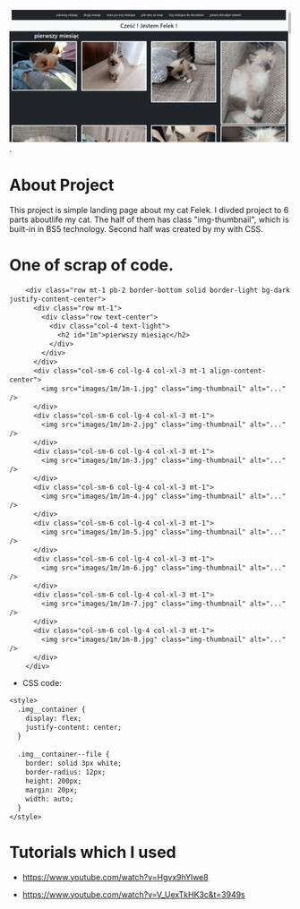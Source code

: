 ![a main page screenshot](./images/home.png).

# About Project

This project is simple landing page about my cat Felek.
I divded project to 6 parts aboutlife my cat. The half of them has class "img-thumbnail", which is built-in in BS5 technology.
Second half was created by my with CSS.

# One of scrap of code.

```
    <div class="row mt-1 pb-2 border-bottom solid border-light bg-dark justify-content-center">
      <div class="row mt-1">
        <div class="row text-center">
          <div class="col-4 text-light">
            <h2 id="1m">pierwszy miesiąc</h2>
          </div>
        </div>
      </div>
      <div class="col-sm-6 col-lg-4 col-xl-3 mt-1 align-content-center">
        <img src="images/1m/1m-1.jpg" class="img-thumbnail" alt="..." />
      </div>
      <div class="col-sm-6 col-lg-4 col-xl-3 mt-1">
        <img src="images/1m/1m-2.jpg" class="img-thumbnail" alt="..." />
      </div>
      <div class="col-sm-6 col-lg-4 col-xl-3 mt-1">
        <img src="images/1m/1m-3.jpg" class="img-thumbnail" alt="..." />
      </div>
      <div class="col-sm-6 col-lg-4 col-xl-3 mt-1">
        <img src="images/1m/1m-4.jpg" class="img-thumbnail" alt="..." />
      </div>
      <div class="col-sm-6 col-lg-4 col-xl-3 mt-1">
        <img src="images/1m/1m-5.jpg" class="img-thumbnail" alt="..." />
      </div>
      <div class="col-sm-6 col-lg-4 col-xl-3 mt-1">
        <img src="images/1m/1m-6.jpg" class="img-thumbnail" alt="..." />
      </div>
      <div class="col-sm-6 col-lg-4 col-xl-3 mt-1">
        <img src="images/1m/1m-7.jpg" class="img-thumbnail" alt="..." />
      </div>
      <div class="col-sm-6 col-lg-4 col-xl-3 mt-1">
        <img src="images/1m/1m-8.jpg" class="img-thumbnail" alt="..." />
      </div>
    </div>

```

- CSS code:

```
<style>
  .img__container {
    display: flex;
    justify-content: center;
  }

  .img__container--file {
    border: solid 3px white;
    border-radius: 12px;
    height: 200px;
    margin: 20px;
    width: auto;
  }
</style>
```

# Tutorials which I used

- https://www.youtube.com/watch?v=Hgvx9hYlwe8

- https://www.youtube.com/watch?v=V_UexTkHK3c&t=3949s
